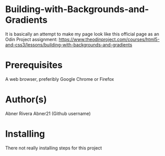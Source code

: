 # Building-with-Backgrounds-and-Gradients
It is basically an attempt to make my page look like this official page as an Odin Project assignment: https://www.theodinproject.com/courses/html5-and-css3/lessons/building-with-backgrounds-and-gradients
# Prerequisites
A web browser, preferibly Google Chrome or Firefox
# Author(s)
Abner Rivera
Abner21 (Github username)
# Installing
There not really installing steps for this project
